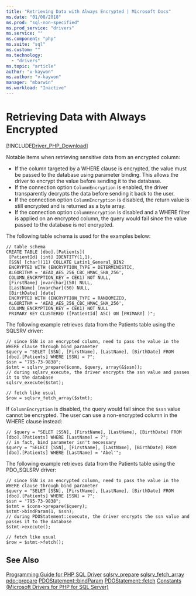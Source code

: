```yaml
---
title: "Retrieving Data with Always Encrypted | Microsoft Docs"
ms.date: "01/08/2018"
ms.prod: "sql-non-specified"
ms.prod_service: "drivers"
ms.service: ""
ms.component: "php"
ms.suite: "sql"
ms.custom: ""
ms.technology: 
  - "drivers"
ms.topic: "article"
author: "v-kaywon"
ms.author: "v-kaywon"
manager: "mbarwin"
ms.workload: "Inactive"
---
```

# Retrieving Data with Always Encrypted
[!INCLUDE[Driver_PHP_Download](../../includes/driver_php_download.md)]

Notable items when retrieving sensitive data from an encrypted column:
 -   If the column targeted by a WHERE clause is encrypted, the value must be passed to the database using parameter binding. This allows the driver to encrypt the value before sending it to the database.
 -   If the connection option `ColumnEncryption` is enabled, the driver transparently decrypts the data before sending it back to the user.
 -   If the connection option `ColumnEncryption` is disabled, the return value is still encrypted and is returned as a byte array.
 -   If the connection option `ColumnEncryption` is disabled and a WHERE filter is applied on an encrypted column, the query would fail since the value passed to the database is not encrypted.
 
The following table schema is used for the examples below:
```
// table schema
CREATE TABLE [dbo].[Patients](
 [PatientId] [int] IDENTITY(1,1),
 [SSN] [char](11) COLLATE Latin1_General_BIN2
 ENCRYPTED WITH (ENCRYPTION_TYPE = DETERMINISTIC,
 ALGORITHM = 'AEAD_AES_256_CBC_HMAC_SHA_256',
 COLUMN_ENCRYPTION_KEY = CEK1) NOT NULL,
 [FirstName] [nvarchar](50) NULL,
 [LastName] [nvarchar](50) NULL,
 [BirthDate] [date]
 ENCRYPTED WITH (ENCRYPTION_TYPE = RANDOMIZED,
 ALGORITHM = 'AEAD_AES_256_CBC_HMAC_SHA_256',
 COLUMN_ENCRYPTION_KEY = CEK1) NOT NULL
 PRIMARY KEY CLUSTERED ([PatientId] ASC) ON [PRIMARY] )";
```

The following example retrieves data from the Patients table using the SQLSRV driver:
```
// since SSN is an encrypted column, need to pass the value in the WHERE clause through bind parameter
$query = "SELET [SSN], [FirstName], [LastName], [BirthDate] FROM [dbo].[Patients] WHERE [SSN] = ?";
$ssn = "795-73-9838";
$stmt = sqlsrv_prepare($conn, $query, array(&$ssn));
// during sqlsrv_execute, the driver encrypts the ssn value and passes it to the database
sqlsrv_execute($stmt);

// fetch like usual
$row = sqlsrv_fetch_array($stmt);
```
If `ColumnEncryption` is disabled, the query would fail since the `$ssn` value cannot be encrypted. The user can use a non-encrypted column in the WHERE clause instead:
```
// $query = "SELET [SSN], [FirstName], [LastName], [BirthDate] FROM [dbo].[Patients] WHERE [LastName] = ?";
// in fact, bind parameter isn't necessary
$query = "SELECT [SSN], [FirstName], [LastName], [BirthDate] FROM [dbo].[Patients] WHERE [LastName] = 'Abel'";
```

The following example retrieves data from the Patients table using the PDO_SQLSRV driver:
```
// since SSN is an encrypted column, need to pass the value in the WHERE clause through bind parameter
$query = "SELET [SSN], [FirstName], [LastName], [BirthDate] FROM [dbo].[Patients] WHERE [SSN] = ?";
$ssn = "795-73-9838";
$stmt = $conn->prepare($query);
$stmt->bindParam(1, $ssn);
// during PDOStatement::execute, the driver encrypts the ssn value and passes it to the database
$stmt->execute();

// fetch like usual
$row = $stmt->fetch();
```
  
## See Also  
[Programming Guide for PHP SQL Driver](../../connect/php/programming-guide-for-php-sql-driver.md)
[sqlsrv_prepare](../../connect/php/sqlsrv-prepare.md)
[sqlsrv_fetch_array](../../connect/php/sqlsrv-fetch-array.md)
[pdo::prepare](../../connect/php/pdo-prepare.md)
[PDOStatement::bindParam](../../connect/php/pdostatement-bindparam.md)
[PDOStatement::fetch](../../connect/php/pdostatement-fetch.md)
[Constants (Microsoft Drivers for PHP for SQL Server)](../../connect/php/constants-microsoft-drivers-for-php-for-sql-server.md)  
